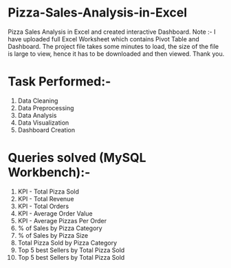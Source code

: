 # Pizza-Sales-Analysis-in-Excel
Pizza Sales Analysis in Excel and created interactive Dashboard.
Note :- I have uploaded full Excel Worksheet which contains Pivot Table and Dashboard. The project file takes some minutes to load, the size of the file is large to view, hence it has to be downloaded and then viewed. Thank you.
# Task Performed:-
1. Data Cleaning
2. Data Preprocessing
3. Data Analysis
4. Data Visualization
5. Dashboard Creation
# Queries solved (MySQL Workbench):-
1. KPI - Total Pizza Sold
2. KPI - Total Revenue
3. KPI - Total Orders
4. KPI - Average Order Value
5. KPI - Average Pizzas Per Order
6. % of Sales by Pizza Category
7.  % of Sales by Pizza Size
8.  Total Pizza Sold by Pizza Category
9.  Top 5 best Sellers by Total Pizza Sold
10.  Top 5 best Sellers by Total Pizza Sold
